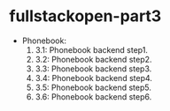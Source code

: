 # fullstackopen-part3

- Phonebook:
  1. 3.1: Phonebook backend step1.
  2. 3.2: Phonebook backend step2.
  3. 3.3: Phonebook backend step3.
  4. 3.4: Phonebook backend step4.
  5. 3.5: Phonebook backend step5.
  6. 3.6: Phonebook backend step6.